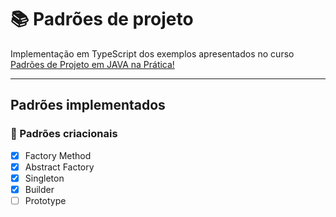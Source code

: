 # :books: Padrões de projeto

Implementação em TypeScript dos exemplos apresentados no curso [Padrões de Projeto em JAVA na Prática! ](https://www.udemy.com/course/padroes-de-projeto-em-java-na-pratica/)

---

## Padrões implementados

### :hammer: Padrões criacionais

- [x] Factory Method
- [x] Abstract Factory
- [x] Singleton
- [x] Builder
- [ ] Prototype